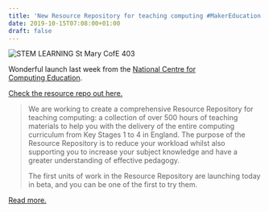 ```yaml
---
title: 'New Resource Repository for teaching computing #MakerEducation'
date: 2019-10-15T07:08:00+01:00
draft: false
---
```


![STEM LEARNING St Mary CofE 403](https://cdn-blog.adafruit.com/uploads/2019/10/STEM-LEARNING-St-Mary-CofE-403.jpg "STEM-LEARNING-St-Mary-CofE-403.jpg")

Wonderful launch last week from the [National Centre for  
Computing Education](https://blog.teachcomputing.org/new-resource-repository-for-teaching-computing-launches-today-2/).

[Check the resource repo out here.](https://teachcomputing.org/resources)

> We are working to create a comprehensive Resource Repository for teaching computing: a collection of over 500 hours of teaching materials to help you with the delivery of the entire computing curriculum from Key Stages 1 to 4 in England. The purpose of the Resource Repository is to reduce your workload whilst also supporting you to increase your subject knowledge and have a greater understanding of effective pedagogy.
> 
> The first units of work in the Resource Repository are launching today in beta, and you can be one of the first to try them.

[Read more.](https://blog.teachcomputing.org/new-resource-repository-for-teaching-computing-launches-today-2/)